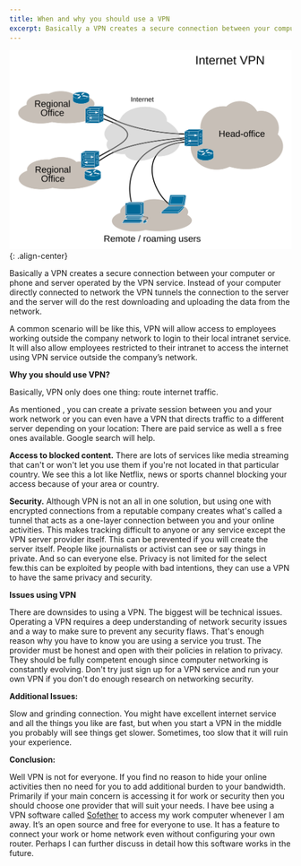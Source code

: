 ```yaml
---
title: When and why you should use a VPN
excerpt: Basically a VPN creates a secure connection between your computer or phone and server operated  by the VPN service. Instead of your computer directly connected to network the VPN tunnels the connection to the server and the server will do the rest downloading and uploading the data from the network. 
---
```

 
![center-aligned-image](/assets/images/Virtual_Private_Network_overview.svg){: .align-center} 
 
Basically a VPN creates a secure connection between your computer or phone and server operated  by the VPN service. Instead of your computer directly connected to network the VPN tunnels the connection to the server and the server will do the rest downloading and uploading the data from the network. 
 
A common scenario will be like this, VPN will allow access to employees working outside the company network to login to their local intranet service. It will also allow employees restricted to their intranet to access the internet using VPN service outside the company’s network.

**Why you should use VPN?**

Basically, VPN only does one thing: route internet traffic. 
 
As mentioned , you can create a private session between you and your work network or you can even have a VPN that directs traffic to a different server depending on your location: There are paid service as well a s free ones available. Google search will help.
 
**Access to blocked content.** There are  lots of services like media streaming that can't or won't let you use them if you're not located in that particular country. We see this a lot like Netflix, news or sports channel blocking your access because of your area or country.
 
**Security.**  Although  VPN is not an all in one solution, but using one with encrypted connections from a reputable company creates what's called a tunnel that acts as a one-layer connection between you and your online activities. This makes tracking difficult to  anyone or any service except the VPN server provider itself. This can be prevented if you will create the server itself. People like journalists or activist can see or say things in private. And so can everyone else. Privacy is not limited for the select few.this can be exploited by people with bad intentions, they can use a VPN to have the same privacy and security. 
 
**Issues using VPN**

There are downsides to using a VPN. The biggest will be technical issues. Operating a VPN requires a deep understanding of network security issues and a way to make sure to prevent any security flaws. That's enough reason why you have to know you are using a service you trust. The provider must be honest and open with their policies in relation to privacy.  They should be fully competent enough since computer networking is constantly evolving. Don't try just sign up for a VPN service  and run your own VPN if you don't do enough research on networking security. 
 
**Additional Issues:**
 
Slow and grinding connection. You might have excellent internet service and all the things you like are fast, but when you start a VPN in the middle you probably will see things get slower. Sometimes, too slow that it will ruin your experience.
 
**Conclusion:**
 
Well VPN is not for everyone. If you find no reason to hide your online activities then no need for you to add additional burden to your bandwidth. Primarily if your main concern is accessing it for work or security then you should choose one provider that will suit your needs. I have bee using a VPN software called [Sofether](https://www.softether.org/) to access my work computer whenever I am away. It’s an open source and free for everyone to use. It has a feature to connect your work or home network even without configuring your own router. Perhaps I can further discuss in detail how this software works in the future.
 
 
 
